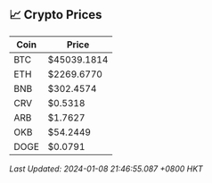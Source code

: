 ## 📈 Crypto Prices

| Coin | Price |
| ---- | ----- |
| BTC | $45039.1814 |
| ETH | $2269.6770 |
| BNB | $302.4574 |
| CRV | $0.5318 |
| ARB | $1.7627 |
| OKB | $54.2449 |
| DOGE | $0.0791 |

_Last Updated: 2024-01-08 21:46:55.087 +0800 HKT_